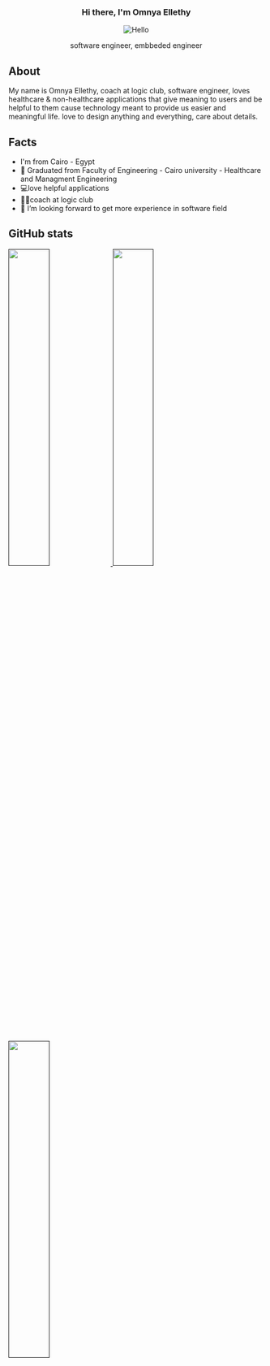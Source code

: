 <div align="center">
  
  ### Hi there, I'm Omnya Ellethy 
  ![Hello](https://github.com/Omnya-Ellethy/Omnya-Ellethy/assets/62246178/cfa067b8-269e-46a6-bb42-dba77b4b9c29)


  software engineer, embbeded engineer
</div>

About
------------
My name is Omnya Ellethy, coach at logic club, software engineer, loves healthcare & non-healthcare applications that give meaning to users and be helpful to them cause technology meant to provide us easier and meaningful life. love to design anything and everything, care about details.

Facts
------------
-  I'm from Cairo - Egypt 
- 🏫 Graduated from Faculty of Engineering - Cairo university - Healthcare and Managment Engineering
- 💻love helpful applications
- 👩‍🏫coach at logic club
- 🤔 I’m looking forward to get more experience in software field

GitHub stats
------------
<p align="left">
  <a href="">
    <img width="40%" src="https://github-readme-stats.vercel.app/api?username=Omnya-Ellethy&show_icons=true&theme=aura_dark&hide_border=true" />
    <img width="40%" src="https://github-readme-stats.vercel.app/api/top-langs/?username=Omnya-Ellethy&theme=dracula&layout=compact" />
    <img width="40%" src="https://github-readme-streak-stats.herokuapp.com/?user=Omnya-Ellethy&theme=dracula&hide_border=true" />
  </a>
</p>

<!--
**Omnya-Ellethy/Omnya-Ellethy** is a ✨ _special_ ✨ repository because its `README.md` (this file) appears on your GitHub profile...

Here are some ideas to get you started:

- 🔭 I’m currently working on ...
- 🌱 I’m currently learning ...
- 👯 I’m looking to collaborate on ...
- 🤔 I’m looking for help with ...
- 💬 Ask me about ...
- 📫 How to reach me: ...
- 😄 Pronouns: ...
- ⚡ Fun fact: ...
-->
